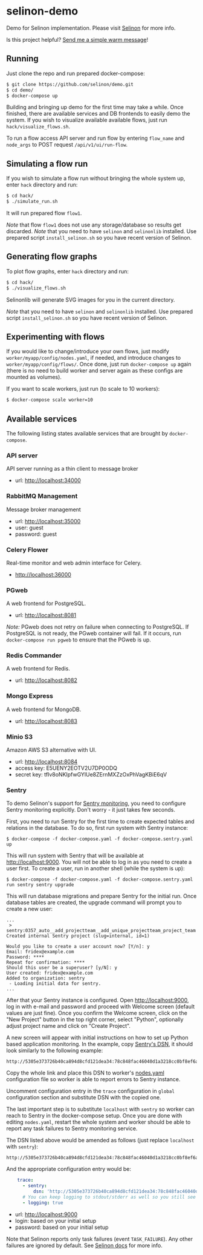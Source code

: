 # selinon-demo

Demo for Selinon implementation. Please visit [Selinon](https://github.com/selinon/selinon) for more info.

Is this project helpful? [Send me a simple warm message](https://saythanks.io/to/fridex)!

## Running

Just clone the repo and run prepared docker-compose:

```bash
$ git clone https://github.com/selinon/demo.git
$ cd demo/
$ docker-compose up
```

Building and bringing up demo for the first time may take a while. Once finished, there are available services and DB frontends to easily demo the system. If you wish to visualize available available flows, just run `hack/visualize_flows.sh`.


To run a flow access API server and run flow by entering `flow_name` and `node_args` to POST request `/api/v1/ui/run-flow`.

## Simulating a flow run

If you wish to simulate a flow run without bringing the whole system up, enter `hack` directory and run:

```bash
$ cd hack/
$ ./simulate_run.sh
```

It will run prepared flow `flow1`.

*Note* that flow `flow1` does not use any storage/database so results get discarded.
*Note* that you need to have `selinon` and `selinonlib` installed. Use prepared script `install_selinon.sh` so you have recent version of Selinon.

## Generating flow graphs

To plot flow graphs, enter `hack` directory and run:

```bash
$ cd hack/
$ ./visualize_flows.sh
```

Selinonlib will generate SVG images for you in the current directory.

*Note* that you need to have `selinon` and `selinonlib` installed. Use prepared script `install_selinon.sh` so you have recent version of Selinon.

## Experimenting with flows

If you would like to change/introduce your own flows, just modify `worker/myapp/config/nodes.yaml`, if needed, and introduce changes to `worker/myapp/config/flows/`. Once done, just run `docker-compose up` again (there is no need to build worker and server again as these configs are mounted as volumes).

If you want to scale workers, just run (to scale to 10 workers):
```bash
$ docker-compose scale worker=10
```

## Available services

The following listing states available services that are brought by `docker-compose`.

### API server

API server running as a thin client to message broker

 * url: [http://localhost:34000](http://localhost:34000)
 
### RabbitMQ Management

Message broker management

 * url: [http://localhost:35000](http://localhost:35000)
 * user: guest
 * password: guest
 
### Celery Flower

Real-time monitor and web admin interface for Celery.

 * [http://localhost:36000](http://localhost:36000)
 
### PGweb

A web frontend for PostgreSQL.

 * url: [http://localhost:8081](http://localhost:8081)
 
*Note:* PGweb does not retry on failure when connecting to PostgreSQL. If PostgreSQL is not ready, the PGweb container will fail. If it occurs, run `docker-compose run pgweb` to ensure that the PGweb is up.
 
### Redis Commander

A web frontend for Redis.

 * url: [http://localhost:8082](http://localhost:8082)
 
### Mongo Express

A web frontend for MongoDB.

 * url: [http://localhost:8083](http://localhost:8083)

### Minio S3

Amazon AWS S3 alternative with UI.

 * url: [http://localhost:8084](http://localhost:8084)
 * access key: E5UENY2EOTV2U7DP0ODQ
 * secret key: tfIv8oNKIpfwGYlUe8ZErnMXZzOxPhVagKBiE6qV

### Sentry

To demo Selinon's support for [Sentry monitoring](https://sentry.io), you need to configure Sentry monitoring explicitly. Don't worry - it just takes few seconds.

First, you need to run Sentry for the first time to create expected tables and relations in the database. To do so, first run system with Sentry instance:

```
$ docker-compose -f docker-compose.yaml -f docker-compose.sentry.yaml up
```

This will run system with Sentry that will be available at [http://localhost:9000](http://localhost:9000). You will not be able to log in as you need to create a user first. To create a user, run in another shell (while the system is up):

```
$ docker-compose -f docker-compose.yaml -f docker-compose.sentry.yaml run sentry sentry upgrade
```

This will run database migrations and prepare Sentry for the initial run. Once database tables are created, the upgrade command will prompt you to create a new user:

```
...
 > sentry:0357_auto__add_projectteam__add_unique_projectteam_project_team
Created internal Sentry project (slug=internal, id=1)

Would you like to create a user account now? [Y/n]: y
Email: fridex@example.com
Password: ****
Repeat for confirmation: ****
Should this user be a superuser? [y/N]: y
User created: fridex@example.com
Added to organization: sentry
 - Loading initial data for sentry.
...
```

After that your Sentry instance is configured. Open [http://localhost:9000](http://localhost:9000), log in with e-mail and password and proceed with Welcome screen (default values are just fine). Once you confirm the Welcome screen, click on the "New Project" button in the top right corner, select "Python", optionally adjust project name and click on "Create Project".

A new screen will appear with initial instructions on how to set up Python based application monitoring. In the example, copy [Sentry's DSN](https://docs.sentry.io/quickstart/#configure-the-dsn), it should look similarly to the following example:

```
http://5305e373726b40ca894d8cfd121dea34:78c848fac46040d1a3218cc0bf8ef6a7@localhost:9000/2
```

Copy the whole link and place this DSN to worker's [nodes.yaml](https://github.com/selinon/demo/blob/master/worker/myapp/config/nodes.yaml) configuration file so worker is able to report errors to Sentry instance.

Uncomment configuration entry in the `trace` configuration in `global` configuration section and substitute DSN with the copied one.

The last important step is to substitute `localhost` with `sentry` so worker can reach to Sentry in the docker-compose setup. Once you are done with editing `nodes.yaml`, restart the whole system and worker should be able to report any task failures to Sentry monitoring service.

The DSN listed above would be amended as follows (just replace `localhost` with `sentry`):

```
http://5305e373726b40ca894d8cfd121dea34:78c848fac46040d1a3218cc0bf8ef6a7@sentry:9000/2
```

And the appropriate configuration entry would be:

```yaml
    trace:
      - sentry:
          dsn: 'http://5305e373726b40ca894d8cfd121dea34:78c848fac46040d1a3218cc0bf8ef6a7@sentry:9000/2'
      # You can keep logging to stdout/stderr as well so you still see what is going on in the system:
      - logging: true
```

 * url: [http://localhost:9000](http://localhost:9000)
 * login: based on your initial setup
 * password: based on your initial setup

Note that Selinon reports only task failures (event `TASK_FAILURE`). Any other failures are ignored by default. See [Selinon docs](http://selinon.readthedocs.io/en/latest/trace.html) for more info.
